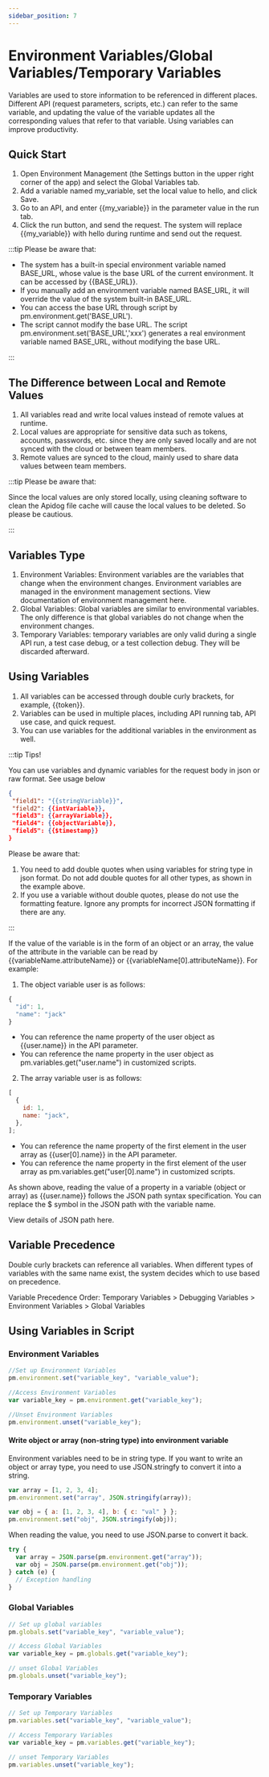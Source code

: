 ```yaml
---
sidebar_position: 7
---
```


# Environment Variables/Global Variables/Temporary Variables

Variables are used to store information to be referenced in different places. Different API (request parameters, scripts, etc.) can refer to the same variable, and updating the value of the variable updates all the corresponding values that refer to that variable. Using variables can improve productivity.

## Quick Start

1. Open Environment Management (the Settings button in the upper right corner of the app) and select the Global Variables tab.
2. Add a variable named my_variable, set the local value to hello, and click Save.
3. Go to an API, and enter {{my_variable}} in the parameter value in the run tab.
4. Click the run button, and send the request. The system will replace {{my_variable}} with hello during runtime and send out the request.

:::tip Please be aware that:

- The system has a built-in special environment variable named BASE_URL, whose value is the base URL of the current environment. It can be accessed by {{BASE_URL}}.
- If you manually add an environment variable named BASE_URL, it will override the value of the system built-in BASE_URL.
- You can access the base URL through script by pm.environment.get('BASE_URL').
- The script cannot modify the base URL. The script pm.environment.set('BASE_URL','xxx') generates a real environment variable named BASE_URL, without modifying the base URL.

:::

## The Difference between Local and Remote Values

1. All variables read and write local values instead of remote values at runtime.
2. Local values are appropriate for sensitive data such as tokens, accounts, passwords, etc. since they are only saved locally and are not synced with the cloud or between team members.
3. Remote values are synced to the cloud, mainly used to share data values between team members.

:::tip Please be aware that:

Since the local values are only stored locally, using cleaning software to clean the Apidog file cache will cause the local values to be deleted. So please be cautious.

:::

## Variables Type

1. Environment Variables: Environment variables are the variables that change when the environment changes. Environment variables are managed in the environment management sections. View documentation of environment management here.
2. Global Variables: Global variables are similar to environmental variables. The only difference is that global variables do not change when the environment changes.
3. Temporary Variables: temporary variables are only valid during a single API run, a test case debug, or a test collection debug. They will be discarded afterward.

## Using Variables

1. All variables can be accessed through double curly brackets, for example, {{token}}.
2. Variables can be used in multiple places, including API running tab, API use case, and quick request.
3. You can use variables for the additional variables in the environment as well.

:::tip Tips!

You can use variables and dynamic variables for the request body in json or raw format. See usage below

```json
{
 "field1": "{{stringVariable}}",
 "field2": {{intVariable}},
 "field3": {{arrayVariable}},
 "field4": {{objectVariable}},
 "field5": {{$timestamp}}
}
```

Please be aware that:

1. You need to add double quotes when using variables for string type in json format. Do not add double quotes for all other types, as shown in the example above.
2. If you use a variable without double quotes, please do not use the formatting feature. Ignore any prompts for incorrect JSON formatting if there are any.

:::

If the value of the variable is in the form of an object or an array, the value of the attribute in the variable can be read by {{variableName.attributeName}} or {{variableName[0].attributeName}}. For example:

1. The object variable user is as follows:

```js
{
  "id": 1,
  "name": "jack"
}
```

- You can reference the name property of the user object as {{user.name}} in the API parameter.
- You can reference the name property in the user object as pm.variables.get("user.name") in customized scripts.

2. The array variable user is as follows:

```js
[
  {
    id: 1,
    name: "jack",
  },
];
```

- You can reference the name property of the first element in the user array as {{user[0].name}} in the API parameter.
- You can reference the name property in the first element of the user array as pm.variables.get("user[0].name") in customized scripts.

As shown above, reading the value of a property in a variable (object or array) as {{user.name}} follows the JSON path syntax specification. You can replace the \$ symbol in the JSON path with the variable name.

View details of JSON path here.

## Variable Precedence

Double curly brackets can reference all variables. When different types of variables with the same name exist, the system decides which to use based on precedence.

Variable Precedence Order: Temporary Variables > Debugging Variables > Environment Variables > Global Variables

## Using Variables in Script

### Environment Variables

```js
//Set up Environment Variables
pm.environment.set("variable_key", "variable_value");

//Access Environment Variables
var variable_key = pm.environment.get("variable_key");

//Unset Environment Variables
pm.environment.unset("variable_key");
```

#### Write object or array (non-string type) into environment variable

Environment variables need to be in string type. If you want to write an object or array type, you need to use JSON.stringfy to convert it into a string.

```js
var array = [1, 2, 3, 4];
pm.environment.set("array", JSON.stringify(array));

var obj = { a: [1, 2, 3, 4], b: { c: "val" } };
pm.environment.set("obj", JSON.stringify(obj));
```

When reading the value, you need to use JSON.parse to convert it back.

```js
try {
  var array = JSON.parse(pm.environment.get("array"));
  var obj = JSON.parse(pm.environment.get("obj"));
} catch (e) {
  // Exception handling
}
```

### Global Variables

```js
// Set up global variables
pm.globals.set("variable_key", "variable_value");

// Access Global Variables
var variable_key = pm.globals.get("variable_key");

// unset Global Variables
pm.globals.unset("variable_key");
```

### Temporary Variables

```js
// Set up Temporary Variables
pm.variables.set("variable_key", "variable_value");

// Access Temporary Variables
var variable_key = pm.variables.get("variable_key");

// unset Temporary Variables
pm.variables.unset("variable_key");
```
